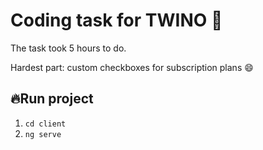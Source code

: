 # Coding task for TWINO 💎

The task took 5 hours to do.

Hardest part: custom checkboxes for subscription plans 😄

## :fire:Run project
1. `cd client`
2. `ng serve` 
